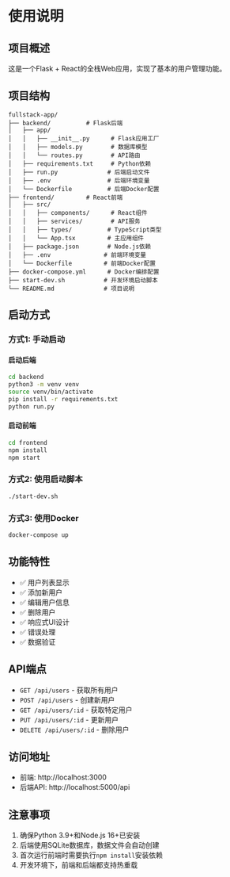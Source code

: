 # 使用说明

## 项目概述

这是一个Flask + React的全栈Web应用，实现了基本的用户管理功能。

## 项目结构

```
fullstack-app/
├── backend/          # Flask后端
│   ├── app/          
│   │   ├── __init__.py      # Flask应用工厂
│   │   ├── models.py        # 数据库模型
│   │   └── routes.py        # API路由
│   ├── requirements.txt     # Python依赖
│   ├── run.py              # 后端启动文件
│   ├── .env                # 后端环境变量
│   └── Dockerfile          # 后端Docker配置
├── frontend/         # React前端
│   ├── src/
│   │   ├── components/      # React组件
│   │   ├── services/        # API服务
│   │   ├── types/          # TypeScript类型
│   │   └── App.tsx         # 主应用组件
│   ├── package.json        # Node.js依赖
│   ├── .env               # 前端环境变量
│   └── Dockerfile         # 前端Docker配置
├── docker-compose.yml      # Docker编排配置
├── start-dev.sh           # 开发环境启动脚本
└── README.md              # 项目说明
```

## 启动方式

### 方式1: 手动启动

#### 启动后端
```bash
cd backend
python3 -m venv venv
source venv/bin/activate
pip install -r requirements.txt
python run.py
```

#### 启动前端
```bash
cd frontend
npm install
npm start
```

### 方式2: 使用启动脚本
```bash
./start-dev.sh
```

### 方式3: 使用Docker
```bash
docker-compose up
```

## 功能特性

- ✅ 用户列表显示
- ✅ 添加新用户
- ✅ 编辑用户信息
- ✅ 删除用户
- ✅ 响应式UI设计
- ✅ 错误处理
- ✅ 数据验证

## API端点

- `GET /api/users` - 获取所有用户
- `POST /api/users` - 创建新用户
- `GET /api/users/:id` - 获取特定用户
- `PUT /api/users/:id` - 更新用户
- `DELETE /api/users/:id` - 删除用户

## 访问地址

- 前端: http://localhost:3000
- 后端API: http://localhost:5000/api

## 注意事项

1. 确保Python 3.9+和Node.js 16+已安装
2. 后端使用SQLite数据库，数据文件会自动创建
3. 首次运行前端时需要执行`npm install`安装依赖
4. 开发环境下，前端和后端都支持热重载